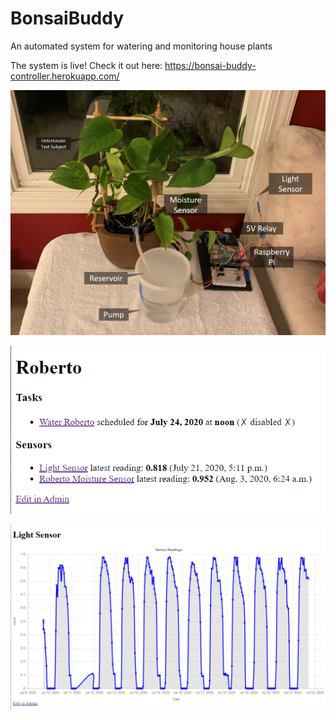 # BonsaiBuddy
An automated system for watering and monitoring house plants

The system is live! Check it out here: https://bonsai-buddy-controller.herokuapp.com/

![Hardware Photo](/images/hardware_photo_markup.png)

![Plant Details Page](/images/plant_details_screenshot.png)

![Light Sensor Readings](/images/light_sensor_screenshot.png)
